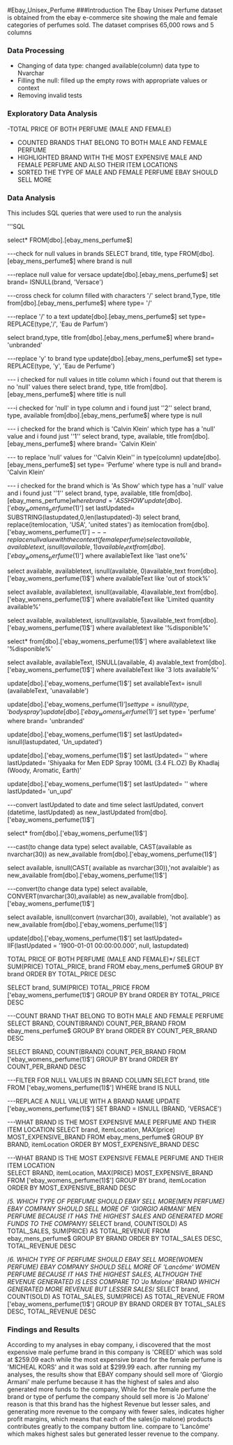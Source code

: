 #Ebay_Unisex_Perfume
###Introduction
The Ebay Unisex Perfume dataset is obtained from the ebay e-commerce site showing the male and female categories of perfumes sold. The dataset comprises 65,000 rows and 5 columns
### Data Processing
- Changing of data type: changed available(column) data type to Nvarchar
- Filling the null: filled up the empty rows with appropriate values or context
- Removing invalid tests
### Exploratory Data Analysis
-TOTAL PRICE OF BOTH PERFUME (MALE AND FEMALE)
- COUNTED BRANDS THAT BELONG TO BOTH MALE AND FEMALE PERFUME
- HIGHLIGHTED BRAND WITH THE MOST EXPENSIVE MALE AND FEMALE PERFUME AND ALSO THEIR ITEM LOCATIONS
- SORTED THE TYPE OF MALE AND FEMALE PERFUME EBAY SHOULD SELL MORE
### Data Analysis
This includes SQL queries that were used to run the analysis

'''SQL

select*
  FROM[dbo].[ebay_mens_perfume$]

  ---check for null values in brands
  SELECT brand, title, type
  FROM[dbo].[ebay_mens_perfume$]
 where brand is null

 ---replace null value for versace
update[dbo].[ebay_mens_perfume$]
 set brand= ISNULL(brand, 'Versace')

 ---cross check for column filled with characters '/'
 select brand,Type, title
 from[dbo].[ebay_mens_perfume$]
 where type= '/'

 ---replace '/' to a text
update[dbo].[ebay_mens_perfume$]
set type= REPLACE(type,'/', 'Eau de Parfum')  

select brand,type, title
from[dbo].[ebay_mens_perfume$]
where brand= 'unbranded'

---replace 'y' to brand type
update[dbo].[ebay_mens_perfume$]
set type= REPLACE(type, 'y', 'Eau de Perfume')

--- i checked for null values in title column which i found out that therem is no 'null' values there
select brand, type, title
from[dbo].[ebay_mens_perfume$]
where title is null

---i checked for 'null' in type column and i found just ''2'' 
select brand, type, available
from[dbo].[ebay_mens_perfume$]
where type is null

--- i checked for the brand which is 'Calvin Klein' which type has a 'null' value and i found just ''1''
select brand, type, available, title
from[dbo].[ebay_mens_perfume$]
where brand= 'Calvin Klein'

--- to replace 'null' values for ''Calvin Klein'' in type(column)
 update[dbo].[ebay_mens_perfume$]
 set type= 'Perfume'
 where type is null
 and brand= 'Calvin Klein'

 --- i checked for the brand which is 'As Show' which type has a 'null' value and i found just ''1''
 select brand, type, available, title
 from[dbo].[ebay_mens_perfume$]
 where brand= 'AS SHOW'
 update[dbo].['ebay_womens_perfume(1)$']
set lastUpdated= SUBSTRING(lastupdated,0,len(lastupdated)-3)
select brand, replace(itemlocation, 'USA', 'united states') as itemlocation
from[dbo].['ebay_womens_perfume(1)$']
---replace null value with the context(female perfume)
select available, availabletext, isnull(available, 1)available_text
from[dbo].['ebay_womens_perfume(1)$']
where availableText like 'last one%'

select available, availabletext, isnull(available, 0)available_text
from[dbo].['ebay_womens_perfume(1)$']
where availableText like 'out of stock%'

select available, availabletext, isnull(available, 4)available_text
from[dbo].['ebay_womens_perfume(1)$']
where availableText like 'Limited quantity available%'

select available, availabletext, isnull(available, 5)available_text
from[dbo].['ebay_womens_perfume(1)$']
where availabletext like '%disponible%'


select*
from[dbo].['ebay_womens_perfume(1)$']
where availabletext like '%disponible%'

select available, availableText, ISNULL(available, 4) avalable_text
from[dbo].['ebay_womens_perfume(1)$']
where availableText like '3 lots available%'

update[dbo].['ebay_womens_perfume(1)$']
set availableText= isnull (availableText, 'unavailable')

update[dbo].['ebay_womens_perfume(1)$']
set type= isnull (type,'bodyspray')
update[dbo].['ebay_womens_perfume(1)$']
set type= 'perfume'
where brand= 'unbranded'

update[dbo].['ebay_womens_perfume(1)$']
set lastUpdated= isnull(lastupdated, 'Un_updated')

update[dbo].['ebay_womens_perfume(1)$']
set lastUpdated= ''
where lastUpdated= 'Shiyaaka for Men EDP Spray 100ML (3.4 FL.OZ) By Khadlaj (Woody, Aromatic, Earth)'

update[dbo].['ebay_womens_perfume(1)$']
set lastUpdated= ''
where lastUpdated= 'un_upd'

---convert lastUpdated to date and time
select lastUpdated, convert (datetime, lastUpdated) as new_lastUpdated
from[dbo].['ebay_womens_perfume(1)$']

select*
from[dbo].['ebay_womens_perfume(1)$']

---cast(to change data type)
select available, CAST(available as nvarchar(30)) as new_available
from[dbo].['ebay_womens_perfume(1)$']

select available, isnull(CAST( available as nvarchar(30)),'not avalaible') as new_available
from[dbo].['ebay_womens_perfume(1)$']

---convert(to change data type)
select available, CONVERT(nvarchar(30),available) as new_available
from[dbo].['ebay_womens_perfume(1)$']

select available, isnull(convert (nvarchar(30), available), 'not available') as new_available
from[dbo].['ebay_womens_perfume(1)$']

update[dbo].['ebay_womens_perfume(1)$']
set lastUpdated= IIF(lastUpdated = '1900-01-01 00:00:00.000', null, lastupdated)

TOTAL PRICE OF BOTH PERFUME (MALE AND FEMALE)*/
SELECT SUM(PRICE) TOTAL_PRICE, brand
FROM ebay_mens_perfume$
GROUP BY brand
ORDER BY TOTAL_PRICE DESC

SELECT brand, SUM(PRICE) TOTAL_PRICE
FROM ['ebay_womens_perfume(1)$']
GROUP BY brand
ORDER BY TOTAL_PRICE DESC

---COUNT BRAND THAT BELONG TO BOTH MALE AND FEMALE PERFUME
SELECT BRAND, COUNT(BRAND) COUNT_PER_BRAND
FROM ebay_mens_perfume$
GROUP BY brand
ORDER BY COUNT_PER_BRAND DESC

SELECT BRAND, COUNT(BRAND) COUNT_PER_BRAND
FROM ['ebay_womens_perfume(1)$']
GROUP BY brand
ORDER BY COUNT_PER_BRAND DESC

---FILTER FOR NULL VALUES IN BRAND COLUMN
SELECT brand, title
FROM ['ebay_womens_perfume(1)$']
WHERE brand IS NULL

---REPLACE A NULL VALUE WITH A BRAND NAME
UPDATE ['ebay_womens_perfume(1)$']
SET BRAND = ISNULL (BRAND, 'VERSACE')

---WHAT BRAND IS THE MOST EXPENSIVE MALE PERFUME AND THEIR ITEM LOCATION
SELECT brand, itemLocation, MAX(price) MOST_EXPENSIVE_BRAND
FROM ebay_mens_perfume$
GROUP BY BRAND, itemLocation
ORDER BY MOST_EXPENSIVE_BRAND DESC

---WHAT BRAND IS THE MOST EXPENSIVE FEMALE PERFUME AND THEIR ITEM LOCATION  
SELECT BRAND, itemLocation, MAX(PRICE) MOST_EXPENSIVE_BRAND
FROM ['ebay_womens_perfume(1)$']
GROUP BY brand, itemLocation
ORDER BY MOST_EXPENSIVE_BRAND DESC

/*5. WHICH TYPE OF PERFUME SHOULD EBAY SELL MORE(MEN PERFUME)
EBAY COMPANY SHOULD SELL MORE OF 'GIORGIO ARMANI'  MEN PERFUME  BECAUSE IT HAS THE HIGHEST SALES AND GENERATED MORE FUNDS TO THE COMPANY*/
SELECT brand, COUNT(SOLD) AS TOTAL_SALES, SUM(PRICE) AS TOTAL_REVENUE
FROM ebay_mens_perfume$
GROUP BY BRAND
ORDER BY TOTAL_SALES DESC, TOTAL_REVENUE DESC

/*6. WHICH TYPE OF PERFUME SHOULD EBAY SELL MORE(WOMEN PERFUME)
EBAY COMPANY SHOULD SELL MORE OF 'Lancôme' WOMEN PERFUME BECAUSE IT HAS THE HIGHEST SALES, ALTHOUGH THE REVENUE GENERATED IS LESS COMPARE TO 'Jo Malone' BRAND WHICH GENERATED MORE REVENUE BUT LESSER SALES*/
SELECT brand, COUNT(SOLD) AS TOTAL_SALES, SUM(PRICE) AS TOTAL_REVENUE
FROM ['ebay_womens_perfume(1)$']
GROUP BY BRAND
ORDER BY TOTAL_SALES DESC, TOTAL_REVENUE DESC

### Findings and Results
According to my analyses in ebay company, i discovered that the most expensive male perfume brand in this company is 'CREED' which was sold at $259.09 each while the most expensive brand for the female perfume is 'MICHEAL KORS' and it was sold at $299.99 each.
after running my analyses, the results show that EBAY company should sell more of 'Giorgio Armani' male perfume because it has the highest of sales and also generated more funds to the company, While for the female perfume the brand or type of perfume the company should sell more is 'Jo Malone' reason is that this brand has the highest Revenue but lesser sales, and generating more revenue to the company with fewer sales, indicates higher profit margins, which means that each of the sales(jo malone) products contributes greatly to the company buttom line. compare to 'Lancôme' which makes highest sales but generated lesser revenue to the company.

